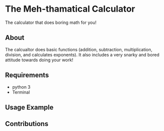 # The Meh-thamatical Calculator

The calculator that does boring math for you!

## About 
The calcualtor does basic functions (addition, subtraction, multiplication, division, and calculates exponents). It also includes a very snarky and bored attitude towards doing your work!

## Requirements 
* python 3 
* Terminal

## Usage Example

## Contributions 
